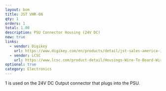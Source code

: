 ```yaml
---
layout: bom
title: JST VHR-6N
qty: 1
orders: 1
total: 1.00
description: PSU Connector Housing (24V DC)
new: true
links:
  - vendor: Digikey
    url: https://www.digikey.com/en/products/detail/jst-sales-america-inc/VHR-6N/608628
  - vendor: LCSC
    url: https://www.lcsc.com/product-detail/Housings-Wire-To-Board-Wire-To-Wire_JST-VHR-6N_C157896.html
optional: true
category: Electronics
---
```

1 is used on the 24V DC Output connector that plugs into the PSU.